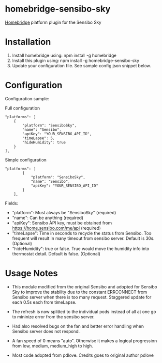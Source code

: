 # homebridge-sensibo-sky

[Homebridge](https://github.com/nfarina/homebridge) platform plugin for the Sensibo Sky

# Installation

1. Install homebridge using: npm install -g homebridge
2. Install this plugin using: npm install -g homebridge-sensibo-sky
3. Update your configuration file. See sample config.json snippet below.

# Configuration

Configuration sample:

Full configuration

```
"platforms": [
	{
		"platform": "SensiboSky",
		"name": "Sensibo",
		"apiKey": "YOUR_SENSIBO_API_ID",
		"timeLapse": 5,
		"hideHumidity": true
	}
],

```

Simple configuration

```
"platforms": [
		{
			"platform": "SensiboSky",
			"name": "Sensibo",
			"apiKey": "YOUR_SENSIBO_API_ID"
		}
	],

```

Fields:

- "platform": Must always be "SensiboSky" (required)
- "name": Can be anything (required)
- "apiKey": Sensibo API key, must be obtained from https://home.sensibo.com/me/api (required)
- "timeLapse": Time in seconds to recycle the status from Sensibo. Too frequent will result in many timeout from sensibo server. Default is 30s. (Optional)
- "hideHumidity": true or false. True would move the humidity info into thermostat detail. Default is false. (Optional)

# Usage Notes

- This module modified from the original Sensibo and adopted for Sensibo Sky to improve the stability due
  to the constant ERRCONNECT from Sensibo server when there is too many request. Staggered update for each 0.5s each from timeLapse.
- The refresh is now splitted to the individual pods instead of all at one go to mininize error from the sensibo server.
- Had also resolved bugs on the fan and better error handling when Sensibo server does not respond.
- A fan speed of 0 means "auto". Otherwise it makes a logical progression from low, medium, medium_high to high.

- Most code adopted from pdlove. Credits goes to original author pdlove
